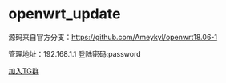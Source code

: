 # openwrt_update

源码来自官方分支：https://github.com/Ameykyl/openwrt18.06-1

管理地址：192.168.1.1   登陆密码:password

[加入TG群]( https://t.me/ArisMantos)
  
  
  
  
  
  
  
  
  
  
  
  
  
  
  
  
  
  
  
  
  
  
  
  
  
  
  
  
  
  
  
  

[B]: https://t.me/joinchat/MHkJCxH8gUdV4UFBrxw_Ow


